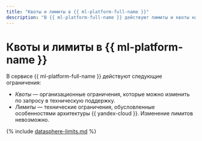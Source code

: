 ```yaml
---
title: "Квоты и лимиты в {{ ml-platform-full-name }}"
description: "В {{ ml-platform-full-name }} действуют лимиты и квоты на количество проектов в одном сообществе, максимальный объем данных, хранимый в {{ ml-platform-name }}, и другие. Более подробно об ограничениях в сервисе вы узнаете из данной статьи."
---
```


# Квоты и лимиты в {{ ml-platform-name }}

В сервисе {{ ml-platform-full-name }} действуют следующие ограничения:

* _Квоты_ — организационные ограничения, которые можно изменить по запросу в техническую поддержку.
* _Лимиты_ — технические ограничения, обусловленные особенностями архитектуры {{ yandex-cloud }}. Изменение лимитов невозможно.

{% include [datasphere-limits.md](../../_includes/datasphere-limits.md) %}
